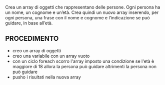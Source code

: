 Crea un array di oggetti che rappresentano delle persone.
Ogni persona ha un nome, un cognome e un’età.
Crea quindi un nuovo array inserendo, per ogni persona, una frase con il nome e cognome e l’indicazione se può guidare, in base all’età.

## PROCEDIMENTO
- creo un array di oggetti
- creo una variabile con un array vuoto
- con un ciclo foreach scorro l'array imposto una condizione
  se l'età è maggiore di 18 
  allora 
    la persona può guidare
  altrimenti
     la persona non può guidare
- pusho i risultati nella nuova array
